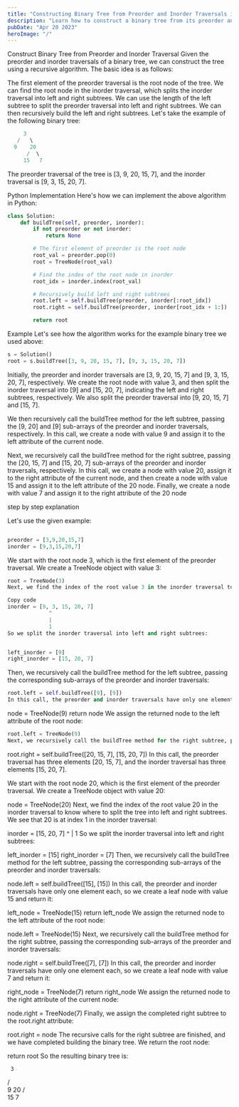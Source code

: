```yaml
---
title: "Constructing Binary Tree from Preorder and Inorder Traversals in Python"
description: "Learn how to construct a binary tree from its preorder and inorder traversals using a recursive algorithm in Python, with step-by-step explanation and code."
pubDate: "Apr 20 2023"
heroImage: "/"
---
```

Construct Binary Tree from Preorder and Inorder Traversal
Given the preorder and inorder traversals of a binary tree, we can construct the tree using a recursive algorithm. The basic idea is as follows:

The first element of the preorder traversal is the root node of the tree.
We can find the root node in the inorder traversal, which splits the inorder traversal into left and right subtrees.
We can use the length of the left subtree to split the preorder traversal into left and right subtrees.
We can then recursively build the left and right subtrees.
Let's take the example of the following binary tree:

```cpp
     3
   /   \
  9    20
      /  \
     15   7
```
The preorder traversal of the tree is [3, 9, 20, 15, 7], and the inorder traversal is [9, 3, 15, 20, 7].

Python Implementation
Here's how we can implement the above algorithm in Python:

```py
class Solution:
    def buildTree(self, preorder, inorder):
        if not preorder or not inorder:
            return None

        # The first element of preorder is the root node
        root_val = preorder.pop(0)
        root = TreeNode(root_val)

        # Find the index of the root node in inorder
        root_idx = inorder.index(root_val)

        # Recursively build left and right subtrees
        root.left = self.buildTree(preorder, inorder[:root_idx])
        root.right = self.buildTree(preorder, inorder[root_idx + 1:])

        return root
```

Example
Let's see how the algorithm works for the example binary tree we used above:
```py
s = Solution()
root = s.buildTree([3, 9, 20, 15, 7], [9, 3, 15, 20, 7])
```

Initially, the preorder and inorder traversals are [3, 9, 20, 15, 7] and [9, 3, 15, 20, 7], respectively. We create the root node with value 3, and then split the inorder traversal into [9] and [15, 20, 7], indicating the left and right subtrees, respectively. We also split the preorder traversal into [9, 20, 15, 7] and [15, 7].

We then recursively call the buildTree method for the left subtree, passing the [9, 20] and [9] sub-arrays of the preorder and inorder traversals, respectively. In this call, we create a node with value 9 and assign it to the left attribute of the current node.

Next, we recursively call the buildTree method for the right subtree, passing the [20, 15, 7] and [15, 20, 7] sub-arrays of the preorder and inorder traversals, respectively. In this call, we create a node with value 20, assign it to the right attribute of the current node, and then create a node with value 15 and assign it to the left attribute of the 20 node. Finally, we create a node with value 7 and assign it to the right attribute of the 20 node

step by step explanation


Let's use the given example:

```py

preorder = [3,9,20,15,7]
inorder = [9,3,15,20,7]
```
We start with the root node 3, which is the first element of the preorder traversal. We create a TreeNode object with value 3:

```py
root = TreeNode(3)
Next, we find the index of the root value 3 in the inorder traversal to know where to split the tree into left and right subtrees. We see that 3 is at index 1 in the inorder traversal:
```

```py
Copy code
inorder = [9, 3, 15, 20, 7]
             ^
             |
             1
So we split the inorder traversal into left and right subtrees:
```

```py

left_inorder = [9]
right_inorder = [15, 20, 7]
```

Then, we recursively call the buildTree method for the left subtree, passing the corresponding sub-arrays of the preorder and inorder traversals:

```py
root.left = self.buildTree([9], [9])
In this call, the preorder and inorder traversals have only one element each, so we create a leaf node with value 9 and return it:``
````


node = TreeNode(9)
return node
We assign the returned node to the left attribute of the root node:



```py
root.left = TreeNode(9)
Next, we recursively call the buildTree method for the right subtree, passing the corresponding sub-arrays of the preorder and inorder traversals:
```
root.right = self.buildTree([20, 15, 7], [15, 20, 7])
In this call, the preorder traversal has three elements [20, 15, 7], and the inorder traversal has three elements [15, 20, 7].

We start with the root node 20, which is the first element of the preorder traversal. We create a TreeNode object with value 20:


node = TreeNode(20)
Next, we find the index of the root value 20 in the inorder traversal to know where to split the tree into left and right subtrees. We see that 20 is at index 1 in the inorder traversal:


inorder = [15, 20, 7]
                ^
                |
                1
So we split the inorder traversal into left and right subtrees:


left_inorder = [15]
right_inorder = [7]
Then, we recursively call the buildTree method for the left subtree, passing the corresponding sub-arrays of the preorder and inorder traversals:


node.left = self.buildTree([15], [15])
In this call, the preorder and inorder traversals have only one element each, so we create a leaf node with value 15 and return it:


left_node = TreeNode(15)
return left_node
We assign the returned node to the left attribute of the root node:


node.left = TreeNode(15)
Next, we recursively call the buildTree method for the right subtree, passing the corresponding sub-arrays of the preorder and inorder traversals:


node.right = self.buildTree([7], [7])
In this call, the preorder and inorder traversals have only one element each, so we create a leaf node with value 7 and return it:



right_node = TreeNode(7)
return right_node
We assign the returned node to the right attribute of the current node:



node.right = TreeNode(7)
Finally, we assign the completed right subtree to the root.right attribute:


root.right = node
The recursive calls for the right subtree are finished, and we have completed building the binary tree. We return the root node:



return root
So the resulting binary tree is:


     3
   /   \
  9    20
      /  \
     15   7